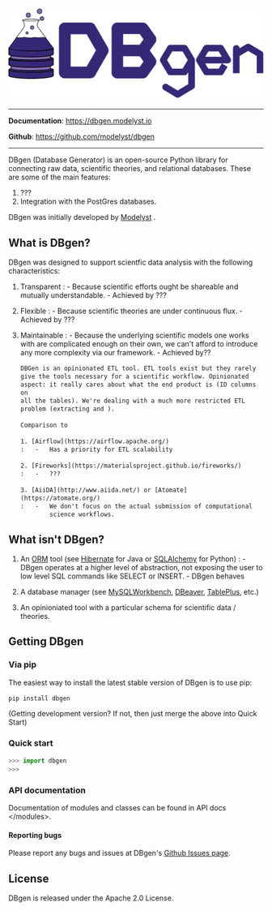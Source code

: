 ## ![Logo](docs/img/dbgen_logo.png)

---

**Documentation**: <a href="https://dbgen.modelyst.io" target="_blank">https://dbgen.modelyst.io</a>

**Github**: <a href="https://github.com/modelyst/dbgen" target="_blank">https://github.com/modelyst/dbgen</a>

---

DBgen (Database Generator) is an open-source Python library for
connecting raw data, scientific theories, and relational databases.
These are some of the main features:

1.  ???
2.  Integration with the PostGres databases.

DBgen was initially developed by [Modelyst](https://www.modelyst.io/) .

## What is DBgen?

DBgen was designed to support scientfic data analysis with the following
characteristics:

1.  Transparent
    : - Because scientific efforts ought be shareable and mutually
    understandable. - Achieved by ???

2.  Flexible
    : - Because scientific theories are under continuous flux. - Achieved by ???

3.  Maintainable
    : - Because the underlying scientific models one works with are
    complicated enough on their own, we can't afford to introduce
    any more complexity via our framework. - Achieved by??

        DBGen is an opinionated ETL tool. ETL tools exist but they rarely
        give the tools necessary for a scientific workflow. Opinionated
        aspect: it really cares about what the end product is (ID columns on
        all the tables). We're dealing with a much more restricted ETL
        problem (extracting and ).

        Comparison to

        1. [Airflow](https://airflow.apache.org/)
        :   -   Has a priority for ETL scalability

        2. [Fireworks](https://materialsproject.github.io/fireworks/)
        :   -   ???

        3. [AiiDA](http://www.aiida.net/) or [Atomate](https://atomate.org/)
        :   -   We don't focus on the actual submission of computational
                science workflows.

## What isn't DBgen?

1. An [ORM](https://en.wikipedia.org/wiki/Object-relational_mapping) tool (see [Hibernate](http://hibernate.org/orm/) for Java or [SQLAlchemy](https://www.sqlalchemy.org/) for Python)
   : - DBgen operates at a higher level of abstraction, not exposing
   the user to low level SQL commands like SELECT or INSERT. - DBgen behaves

2. A database manager (see
   [MySQLWorkbench](https://www.mysql.com/products/workbench/),
   [DBeaver](https://dbeaver.io/), [TablePlus](https://tableplus.com/),
   etc.)
3. An opinioniated tool with a particular schema for scientific data /
   theories.

## Getting DBgen

### Via pip

The easiest way to install the latest stable version of DBgen is to use
pip:

    pip install dbgen

(Getting development version? If not, then just merge the above into
Quick Start)

### Quick start

```Python
>>> import dbgen
>>>
```

### API documentation

Documentation of modules and classes can be found in
API docs \</modules\>.

#### Reporting bugs

Please report any bugs and issues at DBgen's [Github Issues
page](https://github.com/modelyst/dbgen/issues).

## License

DBgen is released under the Apache 2.0 License.
